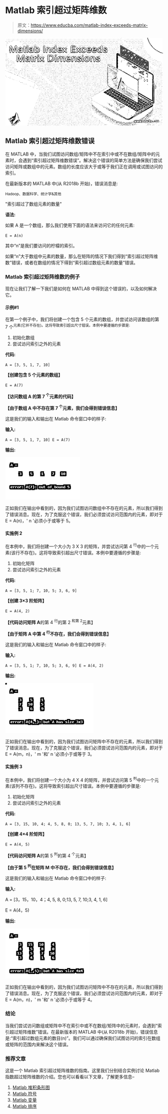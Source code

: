 # Matlab 索引超过矩阵维数

> 原文：<https://www.educba.com/matlab-index-exceeds-matrix-dimensions/>

![Matlab Index Exceeds Matrix Dimensions](img/fd9c766253d91fb8513a72c527c243ff.png)



## Matlab 索引超过矩阵维数错误

在 MATLAB 中，当我们试图访问数组/矩阵中不在索引中或不在数组/矩阵中的元素时，会遇到“索引超过矩阵维数错误”。解决这个错误的简单方法是确保我们尝试访问矩阵或数组中的元素。数组的长度应该大于或等于我们正在调用或试图访问的索引。

在最新版本的 MATLAB 中(从 R2018b 开始)，错误消息是:

<small>Hadoop、数据科学、统计学&其他</small>

"索引超过了数组元素的数量"

**语法:**

如果 A 是一个数组，那么我们使用下面的语法来访问它的任何元素:

`E = A(n)`

其中“n”是我们要访问的柠檬的索引。

如果“n”大于数组中元素的数量，那么在矩阵的情况下我们得到“索引超过矩阵维数”错误，或者在数组的情况下得到“索引超过数组元素的数量”错误。

### Matlab 索引超过矩阵维数的例子

现在让我们了解一下我们是如何在 MATLAB 中得到这个错误的，以及如何解决它。

#### 示例#1

在第一个例子中，我们将创建一个包含 5 个元素的数组，并尝试访问该数组的第 7 个<sup>元素(它并不存在)。这将导致索引超出尺寸错误。本例中要遵循的步骤是:</sup>

1.  初始化数组
2.  尝试访问索引之外的元素

**代码:**

`A = [3, 5, 1, 7, 10]`

**【创建包含 5 个元素的数组】**

`E = A(7)`

**【访问数组 A 的第 7 <sup>个</sup>元素的代码】**

**【由于数组 A 中不存在第 7 <sup>个</sup>元素，我们会得到错误信息】**

这是我们的输入和输出在 Matlab 命令窗口中的样子:

**输入:**

`A = [3, 5, 1, 7, 10] E = A(7)`

**输出:**

![Matlab Index Exceeds Matrix Dimensions 1](img/5934bbd33a982af1a81702f21e6dc599.png)



正如我们在输出中看到的，因为我们试图访问数组中不存在的元素，所以我们得到了错误消息。现在，为了克服这个错误，我们必须尝试访问范围内的元素，即对于 E = A(n)，' n '必须小于或等于 5。

#### 实施例 2

在本例中，我们将创建一个大小为 3 X 3 的矩阵，并尝试访问第 4 <sup>行</sup>中的一个元素(该行不存在)。这将导致索引超出尺寸错误。本例中要遵循的步骤是:

1.  初始化矩阵
2.  尝试访问索引之外的元素

**代码:**

`A = [3, 5, 1; 7, 10, 5; 3, 6, 9]`

**【创建 3×3 阶矩阵】**

`E = A(4, 2)`

**【代码访问矩阵 A**的第 4 <sup>行</sup>的第 2 <sup>和第 2</sup>元素】

**【由于矩阵 A 中第 4 <sup>行</sup>不存在，我们会得到错误信息】**

这是我们的输入和输出在 Matlab 命令窗口中的样子:

**输入:**

`A = [3, 5, 1; 7, 10, 5; 3, 6, 9] E = A(4, 2)`

**输出:**

![Matlab Index Exceeds Matrix Dimensions 2](img/80dce69993383ae40579641257cf5485.png)



正如我们在输出中看到的，因为我们试图访问矩阵中不存在的元素，所以我们得到了错误消息。现在，为了克服这个错误，我们必须尝试访问范围内的元素，即对于 E = A(m，n)，' m '和' n '必须小于或等于 3。

#### 实施例 3

在本例中，我们将创建一个大小为 4 X 4 的矩阵，并尝试访问第 5 <sup>列</sup>中的一个元素(该列不存在)。这将导致索引超出尺寸错误。本例中要遵循的步骤是:

1.  初始化矩阵
2.  尝试访问索引之外的元素

**代码:**

`A = [3, 15, 10, 4; 4, 5, 8, 0; 13, 5, 7, 10; 3, 4, 1, 6]`

**【创建 4×4 阶矩阵】**

`E = A(4, 5)`

**【代码访问矩阵 A**的第 5 <sup>列</sup>的第 4 <sup>个</sup>元素】

**【由于第 5 <sup>列</sup>在矩阵 M 中不存在，我们会得到错误信息】**

这是我们的输入和输出在 Matlab 命令窗口中的样子:

**输入:**

A = [3，15，10，4；4, 5, 8, 0;13, 5, 7, 10;3, 4, 1, 6]

E = A(4，5)

**输出:**

![Matlab Index Exceeds Matrix Dimensions 3](img/cb5303e28639caacd9f38b423725c49f.png)



正如我们在输出中看到的，因为我们试图访问矩阵中不存在的元素，所以我们得到了错误消息。现在，为了克服这个错误，我们必须尝试访问范围内的元素，即对于 E = A(m，n)，' m '和' n '必须小于或等于 4。

### 结论

当我们尝试访问数组或矩阵中不在索引中或不在数组/矩阵中的元素时，会遇到“索引超过矩阵维数”错误。在最新版本的 MATLAB 中(从 R2018b 开始)，错误信息是:“索引超过数组元素的数目(n)”。我们可以通过确保我们试图访问的索引在数组或矩阵的范围内来解决这个错误。

### 推荐文章

这是一个 Matlab 索引超过矩阵维数的指南。这里我们分别结合实例讨论 Matlab 指数超过矩阵维数的介绍。您也可以看看以下文章，了解更多信息–

1.  [Matlab 堆积条形图](https://www.educba.com/matlab-stacked-bar/)
2.  [Matlab 符号](https://www.educba.com/matlab-syms/)
3.  [Matlab 变量](https://www.educba.com/matlab-variables/)
4.  [Matlab 排序](https://www.educba.com/matlab-sort/)





